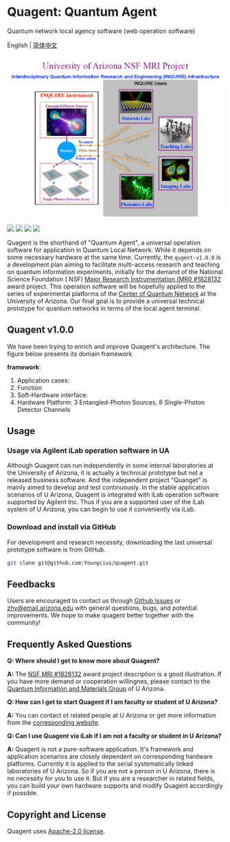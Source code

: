 # Quagent: Quantum Agent

Quantum network local agency software (web operation software)

English | [简体中文](README_CN.md)

![](static/images/profile.png)

[![](https://img.shields.io/badge/license-Apache%202.0-green)](./LICENSE) [![](https://img.shields.io/badge/build-passing-green)]() ![](https://img.shields.io/badge/Python-3.7--3.8-blue) ![](https://img.shields.io/badge/dev-v1.0.0-blue)

Quagent is the shorthand of "Quantum Agent", a universal operation software for application in Quantum Local Network.
While it depends on some necessary hardware at the same time. Currently, the `qugent-v1.0.0` is a development plan
aiming to facilitate multi-access research and teaching on quantum information experiments, initially for the demand of
the National Science Foundation (
NSF) [Major Research Instrumentation (MRI) #1828132](https://www.nsf.gov/awardsearch/showAward?AWD_ID=1828132&HistoricalAwards=false)
award project. This operation software will be hopefully applied to the series of experimental platforms of
the [Center of Quantum Network](https://cqn-erc.org/) at the University of Arizona. Our final goal is to provide a
universal technical prototype for quantum networks in terms of the local agent terminal.

## Quagent v1.0.0

[comment]: <> (![]&#40;https://release-data.bd.bcebos.com/Quanlse_architecture_en.png&#41;)

We have been trying to enrich and improve Quagent's architecture. The figure below presents its domain framework.

**framework**:

1. Application cases:
2. Function
3. Soft-Hardware interface:
4. Hardware Platform: 3 Entangled-Photon Sources, 8 Single-Photon Detector Channels

## Usage

### Usage via Agilent iLab operation software in UA

Although Quagent can run independently in some internal laboratories at the University of Arizona, it is actually a
technical prototype but not a released business software. And the independent project "Quanget" is mainly aimed to
develop and test continuously. In the stable application scenarios of U Arizona, Quagent is integrated with iLab
operation software supported by Agilent Inc. Thus if you are a supported user of the iLab system of U Arizona, you can
begin to use it conveniently via iLab.

### Download and install via GitHub

For development and research necessity, downloading the last universal prototype software is from GitHub.

```bash
git clone git@github.com:Youngcius/quagent.git
```


## Feedbacks

Users are encouraged to contact us through [Github Issues](https://github.com/Youngcius/quagent) or
zhy@email.arizona.edu with general questions, bugs, and potential improvements. We hope to make quagent better together
with the community!

## Frequently Asked Questions

**Q: Where should I get to know more about Quagent?**

**A:** The [NSF MRI #1828132](https://www.nsf.gov/awardsearch/showAward?AWD_ID=1828132&HistoricalAwards=false) award
project description is a good illustration. If you have more demand or cooperation willingnes, please contact to
the [Quantum Information and Materials Group](https://quantum.lab.arizona.edu) of U Arizona.

**Q: How can I get to start Quagent if I am faculty or student of U Arizona?**

**A:** You can contact ot related people at U Arizona or get more information from
the [corresponding website](https://ua.ilab.agilent.com/landing/3645).

**Q: Can I use Quagent via iLab if I am not a faculty or student in U Arizona?**

**A:** Quagent is not a pure-software application. It's framework and application scenarios are closely dependent on
corresponding hardware platforms. Currently it is applied to the serial systematically linked laboratories of U Arizona.
So if you are not a person in U Arizona, there is no necessity for you to use it. But if you are a researcher in related
fields, you can build your own hardware supports and modify Quagent accordingly if possible.


## Copyright and License

Quagent uses [Apache-2.0 license](LICENSE).


